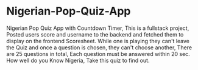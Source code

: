 # Nigerian-Pop-Quiz-App

Nigerian Pop Quiz App with Countdown Timer, This is a fullstack project, Posted users score and username to the backend and fetched them to display on the frontend Scoresheet.
While one is playing they can't leave the Quiz and once a question is chosen, they can't choose another, There are 25 questions in total, Each question must be answered within 20 sec.
How well do you Know Nigeria, Take this quiz to find out.
